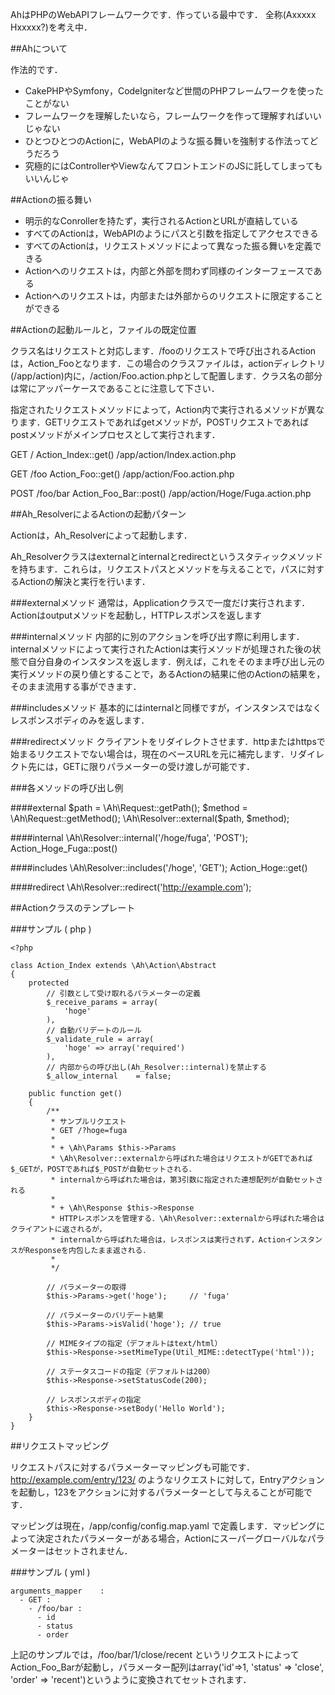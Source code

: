 AhはPHPのWebAPIフレームワークです．作っている最中です．
全称(Axxxxx Hxxxxx?)を考え中．

##Ahについて

作法的です．

+  CakePHPやSymfony，CodeIgniterなど世間のPHPフレームワークを使ったことがない
+  フレームワークを理解したいなら，フレームワークを作って理解すればいいじゃない
+  ひとつひとつのActionに，WebAPIのような振る舞いを強制する作法ってどうだろう
+  究極的にはControllerやViewなんてフロントエンドのJSに託してしまってもいいんじゃ



##Actionの振る舞い

+  明示的なConrollerを持たず，実行されるActionとURLが直結している
+  すべてのActionは，WebAPIのようにパスと引数を指定してアクセスできる
+  すべてのActionは，リクエストメソッドによって異なった振る舞いを定義できる
+  Actionへのリクエストは，内部と外部を問わず同様のインターフェースである
+  Actionへのリクエストは，内部または外部からのリクエストに限定することができる



##Actionの起動ルールと，ファイルの既定位置

クラス名はリクエストと対応します．/fooのリクエストで呼び出されるActionは，Action_Fooとなります．この場合のクラスファイルは，actionディレクトリ(/app/action)内に，/action/Foo.action.phpとして配置します．クラス名の部分は常にアッパーケースであることに注意して下さい．

指定されたリクエストメソッドによって，Action内で実行されるメソッドが異なります．GETリクエストであればgetメソッドが，POSTリクエストであればpostメソッドがメインプロセスとして実行されます．

GET /
    Action_Index::get()
    /app/action/Index.action.php

GET /foo
    Action_Foo::get()
    /app/action/Foo.action.php

POST /foo/bar
    Action_Foo_Bar::post()
    /app/action/Hoge/Fuga.action.php



##Ah_ResolverによるActionの起動パターン

Actionは，Ah_Resolverによって起動します．

Ah_Resolverクラスはexternalとinternalとredirectというスタティックメソッドを持ちます．これらは，リクエストパスとメソッドを与えることで，パスに対するActionの解決と実行を行います．

###externalメソッド
通常は，Applicationクラスで一度だけ実行されます．Actionはoutputメソッドを起動し，HTTPレスポンスを返します

###internalメソッド
内部的に別のアクションを呼び出す際に利用します．internalメソッドによって実行されたActionは実行メソッドが処理された後の状態で自分自身のインスタンスを返します．例えば，これをそのまま呼び出し元の実行メソッドの戻り値とすることで，あるActionの結果に他のActionの結果を，そのまま流用する事ができます．

###includesメソッド
基本的にはinternalと同様ですが，インスタンスではなくレスポンスボディのみを返します．

###redirectメソッド
クライアントをリダイレクトさせます．httpまたはhttpsで始まるリクエストでない場合は，現在のベースURLを元に補完します．リダイレクト先には，GETに限りパラメーターの受け渡しが可能です．

###各メソッドの呼び出し例

####external
    $path   = \Ah\Request::getPath();
    $method = \Ah\Request::getMethod();
    \Ah\Resolver::external($path, $method);

####internal
    \Ah\Resolver::internal('/hoge/fuga', 'POST');
    Action_Hoge_Fuga::post()

####includes
    \Ah\Resolver::includes('/hoge', 'GET');
    Action_Hoge::get()

####redirect
    \Ah\Resolver::redirect('http://example.com');



##Actionクラスのテンプレート

###サンプル ( php )

    <?php

    class Action_Index extends \Ah\Action\Abstract
    {
        protected
            // 引数として受け取れるパラメーターの定義
            $_receive_params = array(
                'hoge'
            ),
            // 自動バリデートのルール
            $_validate_rule = array(
                'hoge' => array('required')
            ),
            // 内部からの呼び出し(Ah_Resolver::internal)を禁止する
            $_allow_internal    = false;

        public function get()
        {
            /**
             * サンプルリクエスト
             * GET /?hoge=fuga
             *
             * + \Ah\Params $this->Params
             * \Ah\Resolver::externalから呼ばれた場合はリクエストがGETであれば$_GETが，POSTであれば$_POSTが自動セットされる．
             * internalから呼ばれた場合は，第3引数に指定された連想配列が自動セットされる
             *
             * + \Ah\Response $this->Response
             * HTTPレスポンスを管理する．\Ah\Resolver::externalから呼ばれた場合はクライアントに返されるが，
             * internalから呼ばれた場合は，レスポンスは実行されず，ActionインスタンスがResponseを内包したまま返される．
             *
             */

            // パラメーターの取得
            $this->Params->get('hoge');     // 'fuga'

            // パラメーターのバリデート結果
            $this->Params->isValid('hoge'); // true

            // MIMEタイプの指定（デフォルトはtext/html）
            $this->Response->setMimeType(Util_MIME::detectType('html'));

            // ステータスコードの指定（デフォルトは200）
            $this->Response->setStatusCode(200);

            // レスポンスボディの指定
            $this->Response->setBody('Hello World');
        }
    }



##リクエストマッピング

リクエストパスに対するパラメーターマッピングも可能です．http://example.com/entry/123/ のようなリクエストに対して，Entryアクションを起動し，123をアクションに対するパラメーターとして与えることが可能です．

マッピングは現在，/app/config/config.map.yaml で定義します．マッピングによって決定されたパラメーターがある場合，Actionにスーパーグローバルなパラメーターはセットされません．

###サンプル ( yml )

    arguments_mapper    :
      - GET :
        - /foo/bar :
          - id
          - status
          - order


上記のサンプルでは，/foo/bar/1/close/recent というリクエストによってAction_Foo_Barが起動し，パラメーター配列はarray('id'=>1, 'status' => 'close', 'order' => 'recent')というように変換されてセットされます．
